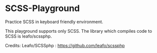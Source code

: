 # SCSS-Playground
Practice SCSS in keyboard friendly environment.

This playground supports only SCSS. The library which compiles code to SCSS is leafo/scssphp.

Credits:
Leafo/SCSSphp : https://github.com/leafo/scssphp
